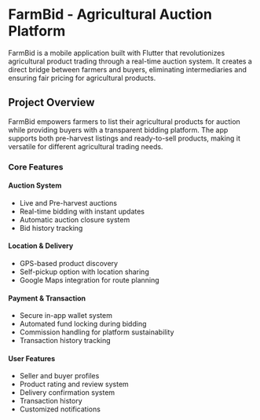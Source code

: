 # FarmBid - Agricultural Auction Platform

FarmBid is a mobile application built with Flutter that revolutionizes agricultural product trading through a real-time auction system. It creates a direct bridge between farmers and buyers, eliminating intermediaries and ensuring fair pricing for agricultural products.

## Project Overview

FarmBid empowers farmers to list their agricultural products for auction while providing buyers with a transparent bidding platform. The app supports both pre-harvest listings and ready-to-sell products, making it versatile for different agricultural trading needs.

### Core Features

#### Auction System
- Live and Pre-harvest auctions
- Real-time bidding with instant updates
- Automatic auction closure system
- Bid history tracking

#### Location & Delivery
- GPS-based product discovery
- Self-pickup option with location sharing
- Google Maps integration for route planning

#### Payment & Transaction
- Secure in-app wallet system
- Automated fund locking during bidding
- Commission handling for platform sustainability
- Transaction history tracking

#### User Features
- Seller and buyer profiles
- Product rating and review system
- Delivery confirmation system
- Transaction history
- Customized notifications


